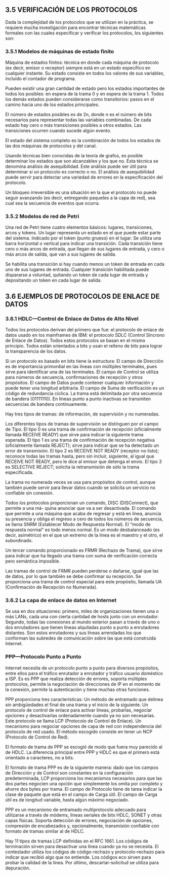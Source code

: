 ## 3.5 VERIFICACIÓN DE LOS PROTOCOLOS

Dada la complejidad de los protocolos que se utilizan en la práctica, se requiere mucha investigación para encontrar técnicas matemáticas formales con las cuales especificar y verificar los protocolos, los siguientes son:

### 3.5.1 Modelos de máquinas de estado finito

Máquina de estados finitos: técnica en donde cada máquina de protocolo (es decir, emisor o receptor) siempre está en un estado específico en cualquier instante. Su estado consiste en todos los valores de sus variables, incluido el contador de programa.

Pueden existir una gran cantidad de estado pero los estados importantes de todos los posibles: en espera de la trama 0 y en espera de la trama 1. Todos los demás estados pueden considerarse como transitorios: pasos en el camino hacia uno de los estados principales.

El número de estados posibles es de 2n, donde n es el número de bits necesarios para representar todas las variables combinadas. De cada estado hay cero o más transiciones posibles a otros estados. Las transiciones ocurren cuando sucede algún evento. 

El estado del sistema completo es la combinación de todos los estados de las dos máquinas de protocolos y del canal. 

Usando técnicas bien conocidas de la teoría de grafos, es posible determinar los estados que son alcanzables y los que no. Esta técnica se denomina análisis de asequibilidad. Este análisis puede ser útil para determinar si un protocolo es correcto o no. El análisis de asequibilidad puede servir para detectar una variedad de errores en la especificación del protocolo.

Un bloqueo irreversible es una situación en la que el protocolo no puede seguir avanzando (es decir, entregando paquetes a la capa de red), sea cual sea la secuencia de eventos que ocurra. 

### 3.5.2 Modelos de red de Petri

Una red de Petri tiene cuatro elementos básicos: lugares, transiciones, arcos y tokens. Un lugar representa un estado en el que puede estar parte del sistema. Indicado por el token (punto grueso) en el lugar. Se utiliza una barra horizontal o vertical para indicar una transición. Cada transición tiene cero o más arcos de entrada, que llegan de sus lugares de entrada, y cero o más arcos de salida, que van a sus lugares de salida.

Se habilita una transición si hay cuando menos un token de entrada en cada uno de sus lugares de entrada. Cualquier transición habilitada puede dispararse a voluntad, quitando un token de cada lugar de entrada y depositando un token en cada lugar de salida.

## 3.6 EJEMPLOS DE PROTOCOLOS DE ENLACE DE DATOS

### 3.6.1 HDLC—Control de Enlace de Datos de Alto Nivel

Todos los protocolos derivan del primero que fue: el protocolo de enlace de datos usado en los mainframes de IBM: el protocolo SDLC (Control Síncrono de Enlace de Datos). Todos estos protocolos se basan en el mismo principio. Todos están orientados a bits y usan el relleno de bits para lograr la transparencia de los datos.

Si un protocolo es basado en bits tiene la estructura: 
El campo de Dirección es de importancia primordial en las líneas con múltiples terminales,  pues sirve para identificar una de las terminales.
El campo de Control se utiliza para números de secuencia, confirmaciones de recepción y otros propósitos. 
El campo de Datos puede contener cualquier información y puede tener una longitud arbitraria. 
El campo de Suma de verificación es un código de redundancia cíclica.
La trama está delimitada por otra secuencia de bandera (01111110). En líneas punto a punto inactivas se transmiten secuencias de bandera continuamente. 

Hay tres tipos de tramas: de información, de supervisión y no numeradas. 

Los diferentes tipos de tramas de supervisión se distinguen por el campo de Tipo. 
El tipo 0 es una trama de confirmación de recepción (oficialmente llamada RECEIVE READY) que sirve para indicar la siguiente trama esperada. 
El tipo 1 es una trama de confirmación de recepción negativa (oficialmente llamada REJECT); sirve para indicar que se ha detectado un error de transmisión. 
El tipo 2 es RECEIVE NOT READY (receptor no listo); reconoce todas las tramas hasta, pero sin incluir, siguiente, al igual que RECEIVE NOT READY, pero le dice al emisor que detenga el envío.
El tipo 3 es SELECTIVE REJECT; solicita la retransmisión de sólo la trama especificada.

La trama no numerada veces se usa para propósitos de control, aunque también puede servir para llevar datos cuando se solicita un servicio no confiable sin conexión.

Todos los protocolos proporcionan un comando, DISC (DISConnect), que permite a una má-
quina anunciar que va a ser desactivada. El comando que permite a una máquina que acaba de regresar y está en línea, anuncia su presencia y obliga el regreso a cero de todos los números de secuencia, se llama SNRM (Establecer Modo de Respuesta Normal). El “modo de respuesta normal” es todo menos normal. Es un modo desbalanceado (es decir, asimétrico) en el que un extremo de la línea es el maestro y el otro, el subordinado.

Un tercer comando proporcionado es FRMR (Rechazo de Trama), que sirve para indicar que ha llegado una trama con suma de verificación correcta pero semántica imposible. 

Las tramas de control de FRMR pueden perderse o dañarse, igual que las de datos, por lo que también se debe confirmar su recepción. Se proporciona una trama de control especial para este propósito, llamada UA (Confirmación de Recepción no Numerada).

### 3.6.2 La capa de enlace de datos en Internet

Se usa en dos situaciones: primero, miles de organizaciones tienen una o más LANs, cada una con cierta cantidad de hosts junto con un enrutador. Segundo, todas las conexiones al mundo exterior pasan a través de uno o dos enrutadores que tienen líneas alquiladas punto a punto a enrutadores distantes. Son estos enrutadores y sus líneas arrendadas los que conforman las subredes de comunicación sobre las que está construida Internet.

### PPP—Protocolo Punto a Punto

Internet necesita de un protocolo punto a punto para diversos propósitos, entre ellos para el
tráfico enrutador a enrutador y tráfico usuario doméstico a ISP. Es es PPP que realiza detección de errores, soporta múltiples protocolos, permite la negociación de direcciones de IP en el momento de la conexión, permite la autenticación y tiene muchas otras funciones. 

PPP proporciona tres características:
Un método de entramado que delinea sin ambigüedades el final de una trama y el inicio de la siguiente. 
Un protocolo de control de enlace para activar líneas, probarlas, negociar opciones y desactivarlas ordenadamente cuando ya no son necesarias. Este protocolo se llama LCP (Protocolo de Control de Enlace). 
Un mecanismo para negociar opciones de capa de red con independencia del protocolo de red usado. El método escogido consiste en tener un NCP (Protocolo de Control de Red).

El formato de trama de PPP se escogió de modo que fuera muy parecido al de HDLC. La diferencia principal entre PPP y HDLC es que el primero está orientado a caracteres, no a bits.

El formato de trama PPP es de la siguiente manera: dado que los campos de Dirección y de Control son constantes en la configuración predeterminada, LCP proporciona los mecanismos necesarios para que las dos partes negocien una opción que simplemente los omita por completo y ahorre dos bytes por trama. El campo de Protocolo tiene de tarea indicar la clase de paquete que está en el campo de Carga útil. El campo de Carga útil es de longitud variable, hasta algún máximo negociado.

PPP es un mecanismo de entramado multiprotocolo adecuado para utilizarse a través de módems, líneas seriales de bits HDLC, SONET y otras capas físicas. Soporta detección de errores, negociación de opciones, compresión de encabezados y, opcionalmente, transmisión confiable con formato de tramas similar al de HDLC.

Hay 11 tipos de tramas LCP definidas en el RFC 1661. Los códigos de terminación sirven para desactivar una línea cuando ya no se necesita. El contestador utiliza los códigos de código-rechazo y protocolo-rechazo para indicar que recibió algo que no entiende. Los códigos eco sirven para probar la calidad de la línea. Por último, descartar-solicitud se utiliza para depuración. 
